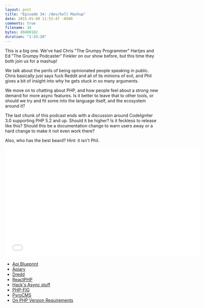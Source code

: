 ```yaml
---
layout: post
title: "Episode 34: /dev/hell Mashup"
date: 2015-01-09 11:53:47 -0500
comments: true
filename: 34
bytes: 89408182
duration: "1:33:20"
---
```


This is a big one. We've had Chris "The Grumpy Programmer" Hartjes and Ed "The Grumpy Podcaster" Finkler on our show before, but this time they both join us for a mashup!

We talk about the perils of being opinionated people speaking in public. Chris basically just says fuck Reddit and all of its minions of evil, and Phil gives a bit of insight into why he gets stuck in so many arguments.

We move on to chatting about PHP, and how people feel about a strong new demand for more async features. Is it better to leave that to other tools, or should we try and fit some into the language itself, and the ecosystem around it?

The last chunk of this podcast ends with a discussion around CodeIgniter 3.0 supporting PHP 5.2 and up. Should it be higher? Is it feckless to release like this? Should this be a documentation change to warn users away or a hard change to make it not even work there? 

Also, who has the best beard? Hint: it isn't Phil. 

<iframe width="640" height="360" src="//www.youtube.com/embed/FfVZ_Erl0DU" frameborder="0" allowfullscreen></iframe>

* [Api Blueprint](https://github.com/apiaryio/api-blueprint)
* [Apiary](http://apiary.com/)
* [Dredd](https://github.com/apiaryio/dredd)
* [ReactPHP](http://reactphp.org/)
* [Hack's Async stuff](http://hhvm.com/blog/7091/async-cooperative-multitasking-for-hack)
* [PHP-FIG](http://php-fig.org)
* [PyroCMS](http://pyrocms.com)
* [On PHP Version Requirements](http://blog.ircmaxell.com/2014/12/on-php-version-requirements.html)
